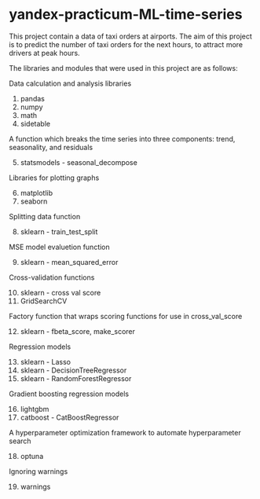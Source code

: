 # yandex-practicum-ML-time-series
This project contain a data of taxi orders at airports. The aim of this project is to predict the number of taxi orders for the next hours, to attract more drivers at peak hours.

The libraries and modules that were used in this project are as follows:

Data calculation and analysis libraries
1. pandas
2. numpy
3. math
4. sidetable

A function which breaks the time series into three components: trend, seasonality, and residuals

5. statsmodels - seasonal_decompose

Libraries for plotting graphs

6. matplotlib
7. seaborn

Splitting data function

8. sklearn - train_test_split

MSE model evaluetion function

9. sklearn - mean_squared_error

Cross-validation functions

10. sklearn - cross val score
11. GridSearchCV

Factory function that wraps scoring functions for use in cross_val_score

12. sklearn - fbeta_score, make_scorer

Regression models

13. sklearn - Lasso
14. sklearn - DecisionTreeRegressor
15. sklearn - RandomForestRegressor

Gradient boosting regression models

16. lightgbm
17. catboost - CatBoostRegressor

A hyperparameter optimization framework to automate hyperparameter search

18. optuna

Ignoring warnings

19. warnings
